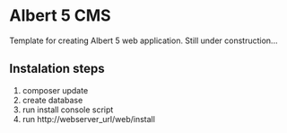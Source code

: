 Albert 5 CMS
============

Template for creating Albert 5 web application.
Still under construction...

Instalation steps
-----------------
1) composer update
2) create database
3) run install console script
4) run http://webserver_url/web/install